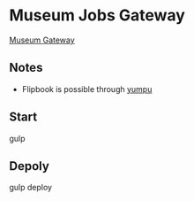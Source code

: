 # Museum Jobs Gateway

[Museum Gateway](http://museumgateway.com/)


## Notes

- Flipbook is possible through [yumpu](https://www.yumpu.com/en/account/create)


## Start
gulp


## Depoly
gulp deploy